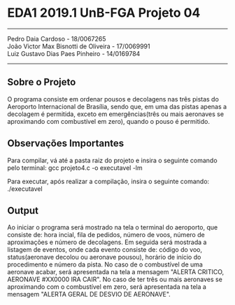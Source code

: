 # EDA1 2019.1 UnB-FGA Projeto 04 #

---

Pedro Daia Cardoso - 18/0067265
<br>João Victor Max Bisnotti de Oliveira - 17/0069991
<br>Luiz Gustavo Dias Paes Pinheiro - 14/0169784

---

## Sobre o Projeto
O programa consiste em ordenar pousos e decolagens nas três pistas do Aeroporto Internacional de Brasília, sendo que, em uma das pistas apenas a decolagem é permitida, exceto em emergências(três ou mais aeronaves se aproximando com combustível em zero), quando o pouso é permitido.

## Observações Importantes
Para compilar, vá até a pasta raiz do projeto e insira o seguinte comando pelo terminal: gcc projeto4.c -o executavel -lm

Para executar, após realizar a compilação, insira o seguinte comando: ./executavel

## Output
Ao iniciar o programa será mostrado na tela o terminal do aeroporto, que consiste de: hora incial, fila de pedidos, número de voos, número de aproximações e número de decolagens. Em seguida será mostrada a listagem de eventos, onde cada evento consiste de: código do voo, status(aeronave decolou ou aeronave pousou), horário de início do procedimento e número da pista. No caso de o combustível de uma aeronave acabar, será apresentada na tela a mensagem "ALERTA CRITICO, AERONAVE #XX0000 IRA CAIR". No caso de ter três ou mais aeronaves se aproximando com o combustível em zero, será apresentada na tela a mensagem "ALERTA GERAL DE DESVIO DE AERONAVE".

